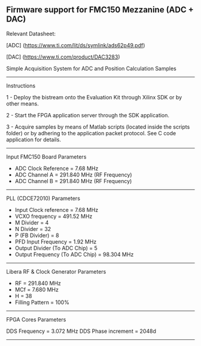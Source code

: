 ## Firmware support for FMC150 Mezzanine (ADC + DAC) 
 
Relevant Datasheet:


[ADC] (https://www.ti.com/lit/ds/symlink/ads62p49.pdf)

[DAC] (https://www.ti.com/product/DAC3283)


 
 Simple Acquisition System for ADC and Position Calculation Samples

-----------------------------------------------------------------------

 Instructions

 1 - Deploy the bistream onto the Evaluation Kit through Xilinx SDK or
		by other means.

 2 - Start the FPGA application server through the SDK application.

 3 - Acquire samples by means of Matlab scripts (located inside the 
		scripts folder) or by adhering to the application packet protocol. 
		See C code application for details.
	
-----------------------------------------------------------------------

 Input FMC150 Board Parameters

 - ADC Clock Reference = 7.68 MHz
 - ADC Channel A = 291.840 MHz (RF Frequency)
 - ADC Channel B = 291.840 MHz (RF Frequency)
 
-----------------------------------------------------------------------

 PLL (CDCE72010) Parameters

 - Input Clock reference = 7.68 MHz
 - VCXO frequency = 491.52 MHz
 - M Divider = 4
 - N Divider = 32
 - P (FB Divider) = 8
 - PFD Input Frequency = 1.92 MHz
 - Output Divider (To ADC Chip) = 5
 - Output Frequency (To ADC Chip) = 98.304 MHz
 
-----------------------------------------------------------------------

 Libera RF & Clock Generator Parameters

 - RF = 291.840 MHz
 - MCf = 7.680 MHz
 - H = 38
 - Filling Pattern = 100%
 
-----------------------------------------------------------------------

 FPGA Cores Parameters
 
 DDS Frequency = 3.072 MHz 
 DDS Phase increment = 2048d
 
-----------------------------------------------------------------------

	
